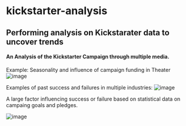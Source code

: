 # kickstarter-analysis
## Performing analysis on Kickstarater data to uncover trends
####  An Analysis of the Kickstarter Campaign through multiple media. 

Example: Seasonality and influence of campaign funding in Theater
![image](https://user-images.githubusercontent.com/95913722/173016794-8bbae271-0d5a-4374-a95d-15e979771179.png)

Examples of past success and failures in multiple industries:
![image](https://user-images.githubusercontent.com/95913722/173017514-8a7de6a7-f42b-4e99-80bc-4386d474ca59.png)

A large factor influencing success or failure based on statistical data on campaing goals and pledges.

![image](https://user-images.githubusercontent.com/95913722/173018337-e2e54a82-f8e2-4e60-87e1-357fcceb9d92.png)
